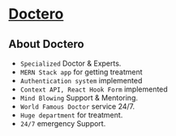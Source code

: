 # [Doctero](https://doctero-bd.web.app/)

## About Doctero

- `Specialized` Doctor & Experts.
- `MERN Stack app` for getting treatment
- `Authentication system` implemented
- `Context API, React Hook Form` implemented
- `Mind Blowing` Support & Mentoring.
- `World Famous Doctor` service 24/7.
- `Huge department` for treatment.
- `24/7` emergency Support.
